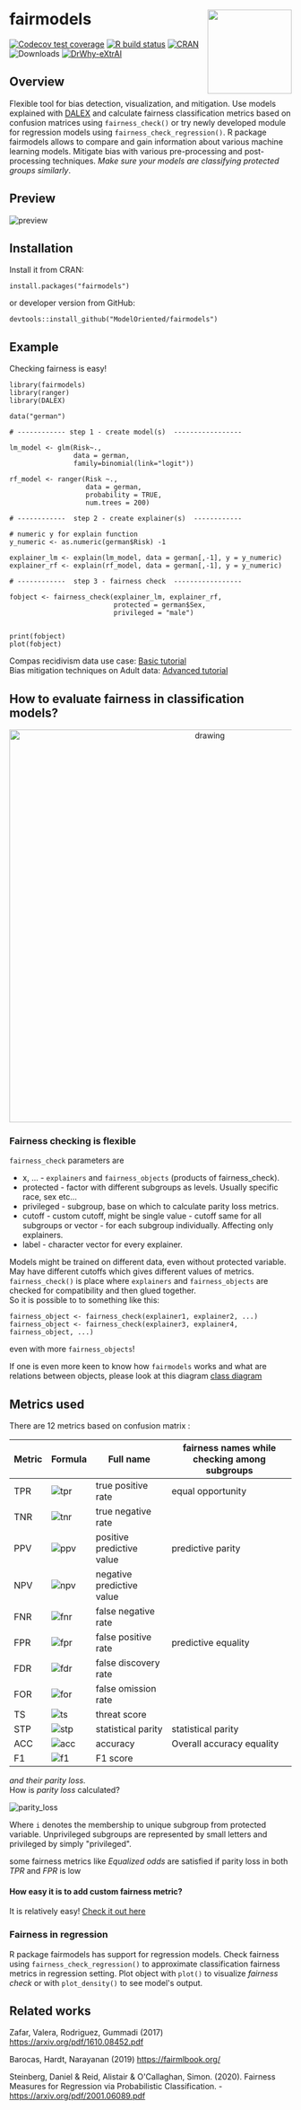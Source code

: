 # fairmodels  <img src="man/figures/logo.png" align="right" width="150"/>

  <!-- badges: start -->
  [![Codecov test coverage](https://codecov.io/gh/ModelOriented/fairmodels/branch/master/graph/badge.svg)](https://codecov.io/gh/ModelOriented/fairmodels?branch=master)
  [![R build status](https://github.com/ModelOriented/fairmodels/workflows/R-CMD-check/badge.svg)](https://github.com/ModelOriented/fairmodels/actions)
   [![CRAN](https://www.r-pkg.org/badges/version/fairmodels)](https://cran.r-project.org/package=fairmodels)
   ![Downloads](https://cranlogs.r-pkg.org/badges/fairmodels)
   [![DrWhy-eXtrAI](https://img.shields.io/badge/DrWhy-eXtrAI-4378bf)](http://drwhy.ai/#eXtraAI)
  <!-- badges: end -->
  
  
## Overview

Flexible tool for bias detection, visualization, and mitigation. Use models explained with [DALEX](https://modeloriented.github.io/DALEX/) and calculate fairness classification metrics based on confusion matrices using `fairness_check()` or try newly developed module for regression models using `fairness_check_regression()`. R package fairmodels allows to compare and gain information about various machine learning models. Mitigate bias with various pre-processing and post-processing techniques. *Make sure your models are classifying protected groups similarly*.


## Preview

![preview](man/figures/preview.gif)

## Installation
Install it from CRAN:
```
install.packages("fairmodels")
```
or developer version from GitHub:
```
devtools::install_github("ModelOriented/fairmodels")
```

## Example
Checking fairness is easy! 

```
library(fairmodels)
library(ranger)
library(DALEX)

data("german")

# ------------ step 1 - create model(s)  -----------------

lm_model <- glm(Risk~.,
                data = german,
                family=binomial(link="logit"))

rf_model <- ranger(Risk ~.,
                   data = german,
                   probability = TRUE,
                   num.trees = 200)

# ------------  step 2 - create explainer(s)  ------------

# numeric y for explain function
y_numeric <- as.numeric(german$Risk) -1

explainer_lm <- explain(lm_model, data = german[,-1], y = y_numeric)
explainer_rf <- explain(rf_model, data = german[,-1], y = y_numeric)

# ------------  step 3 - fairness check  -----------------

fobject <- fairness_check(explainer_lm, explainer_rf,
                          protected = german$Sex,
                          privileged = "male")

 
print(fobject)
plot(fobject)

```

Compas recidivism data use case: [Basic tutorial](https://modeloriented.github.io/fairmodels/articles/Basic_tutorial.html)   
Bias mitigation techniques on Adult data: [Advanced tutorial](https://modeloriented.github.io/fairmodels/articles/Advanced_tutorial.html)

## How to evaluate fairness in classification models? 

<p align="center">
<img src="man/figures/flowchart.png" alt="drawing" width="700"/>
</p>


### Fairness checking is flexible

`fairness_check` parameters are    
* x, ...  - `explainers` and `fairness_objects` (products of fairness_check).   
* protected - factor with different subgroups as levels. Usually specific race, sex etc...   
* privileged - subgroup, base on which to calculate parity loss metrics.    
* cutoff  - custom cutoff, might be single value - cutoff same for all subgroups or vector - for each subgroup individually. Affecting only explainers.   
* label - character vector for every explainer.   

Models might be trained on different data, even without protected variable. May have different cutoffs which gives different values of metrics. 
`fairness_check()` is place where `explainers` and `fairness_objects` are checked for compatibility and then glued together.  
So it is possible to to something like this: 

```
fairness_object <- fairness_check(explainer1, explainer2, ...)
fairness_object <- fairness_check(explainer3, explainer4, fairness_object, ...)
```
even with more `fairness_objects`!

If one is even more keen to know how `fairmodels` works and what are relations between objects, please look at this diagram [class diagram](https://github.com/ModelOriented/fairmodels/blob/master/man/figures/class_diagram.png)


## Metrics used

There are 12 metrics based on confusion matrix : 

| Metric | Formula | Full name | fairness names while checking among subgroups |
|--------|---------|-----------|-------------|
| TPR | ![tpr](man/figures/formulas/tpr.jpg) | true positive rate | equal opportunity
| TNR | ![tnr](man/figures/formulas/tnr.jpg) | true negative rate | 
| PPV | ![ppv](man/figures/formulas/ppv.jpg) | positive predictive value | predictive parity
| NPV | ![npv](man/figures/formulas/npv.jpg) | negative predictive value | 
| FNR | ![fnr](man/figures/formulas/fnr.jpg) | false negative rate | 
| FPR | ![fpr](man/figures/formulas/fpr.jpg) | false positive rate | predictive equality
| FDR | ![fdr](man/figures/formulas/fdr.jpg) | false discovery rate
| FOR | ![for](man/figures/formulas/for.jpg) | false omission rate |
| TS | ![ts](man/figures/formulas/ts.jpg)  | threat score |
| STP | ![stp](man/figures/formulas/stp.jpg) | statistical parity | statistical parity
| ACC | ![acc](man/figures/formulas/acc.jpg) | accuracy | Overall accuracy equality
| F1 |  ![f1](man/figures/formulas/f1.jpg) | F1 score |


*and their parity loss.*   
How is *parity loss* calculated? 

![parity_loss](man/figures/formulas/parity_loss.png)

Where `i` denotes the membership to unique subgroup from protected variable. Unprivileged subgroups are represented by small letters and privileged by simply "privileged".

some fairness metrics like *Equalized odds* are satisfied if parity loss in both *TPR* and *FPR* is low 

#### How easy it is to add custom fairness metric? 
It is relatively easy! [Check it out here](https://github.com/ModelOriented/fairmodels/blob/master/man/instructions/adding_new_metrics.png) 

### Fairness in regression
R package fairmodels has support for regression models. Check fairness using `fairness_check_regression()` to approximate classification fairness metrics in regression setting. Plot object with `plot()` to visualize *fairness check* or with `plot_density()` to see model's output. 


## Related works

Zafar, Valera, Rodriguez, Gummadi (2017)  https://arxiv.org/pdf/1610.08452.pdf

Barocas, Hardt, Narayanan (2019) https://fairmlbook.org/

Steinberg, Daniel & Reid, Alistair & O'Callaghan, Simon. (2020). Fairness Measures for Regression via Probabilistic Classification. - https://arxiv.org/pdf/2001.06089.pdf
